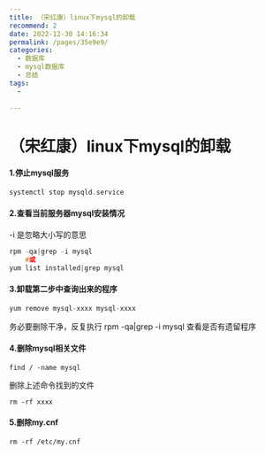 ```yaml
---
title: （宋红康）linux下mysql的卸载
recommend: 2
date: 2022-12-30 14:16:34
permalink: /pages/35e9e9/
categories:
  - 数据库
  - mysql数据库
  - 总结
tags:
  - 
 
---
```

# （宋红康）linux下mysql的卸载

#### 1.停止mysql服务

```c
systemctl stop mysqld.service
```

#### 2.查看当前服务器mysql安装情况

-i 是忽略大小写的意思

```c
rpm -qa|grep -i mysql
    #或
yum list installed|grep mysql
```

#### 3.卸载第二步中查询出来的程序

```c
yum remove mysql-xxxx mysql-xxxx
```

务必要删除干净，反复执行 rpm -qa|grep -i mysql 查看是否有遗留程序

#### 4.删除mysql相关文件

```
find / -name mysql
```

删除上述命令找到的文件

```
rm -rf xxxx
```

#### 5.删除my.cnf

```
rm -rf /etc/my.cnf
```


